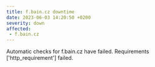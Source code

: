 ```yaml
---
title: f.bain.cz downtime
date: 2023-06-03 14:20:50 +0200
severity: down
affected:
 - f.bain.cz
---
```

Automatic checks for f.bain.cz have failed. Requirements ['http_requirement'] failed.
